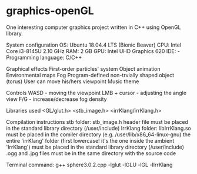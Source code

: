 # graphics-openGL
One interesting computer graphics project written in C++ using OpenGL library.

System configuration
  OS: Ubuntu 18.04.4 LTS (Bionic Beaver)
  CPU: Intel Core i3-8145U 2.10 GHz
	RAM: 2 GB
	GPU: Intel UHD Graphics 620
	IDE: -
	Programming language: C/C++

Graphical effects
  First-order particles' system
  Object animation
  Environmental maps
  Fog
  Program-defined non-trvially shaped object (torus)
  User can move his/hers viewpoint
  Music theme

Controls
  WASD - moving the viewpoint
  LMB + cursor - adjusting the angle view
  F/G - increase/decrease fog density

Libraries used
  <iostream>
	<cmath>
	<GL/glut.h>
	<stb_image.h>
	<irrKlang/irrKlang.h>

Compilation instructions
  stb folder:
    stb_image.h header file must be placed in the standard library directory (/user/include)
  IrrKlang folder:
    libIrrKlang.so must be placed in the comiler directory (e.g. /user/lib/x86_64-linux-gnu)
    the entire 'irrKlang' folder (first lowercase! it's the one inside the ambient 'IrrKlang') must be placed in the standard
    library directory (/user/include)
  .ogg and .jpg files must be in the same directory with the source code

Terminal command:
  g++ sphere3.0.2.cpp -lglut -lGLU -lGL -lIrrKlang
